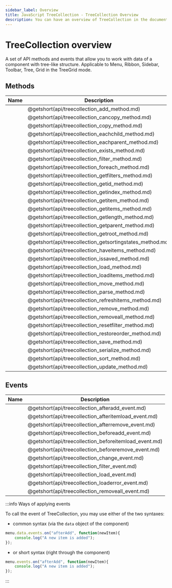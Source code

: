 ```yaml
---
sidebar_label: Overview
title: JavaScript TreeCollection - TreeCollection Overview 
description: You can have an overview of TreeCollection in the documentation of the DHTMLX JavaScript UI library. Browse developer guides and API reference, try out code examples and live demos, and download a free 30-day evaluation version of DHTMLX Suite.
---
```


# TreeCollection overview

A set of API methods and events that allow you to work with data of a component with tree-like structure. Applicable to Menu, Ribbon, Sidebar, Toolbar, Tree, Grid in the TreeGrid mode.

## Methods

| Name                                              | Description                                               |
| ------------------------------------------------- | --------------------------------------------------------- |
| [](api/treecollection_add_method.md)              | @getshort(api/treecollection_add_method.md)               |
| [](api/treecollection_cancopy_method.md)          | @getshort(api/treecollection_cancopy_method.md)           |
| [](api/treecollection_copy_method.md)             | @getshort(api/treecollection_copy_method.md)              |
| [](api/treecollection_eachchild_method.md)        | @getshort(api/treecollection_eachchild_method.md)         |
| [](api/treecollection_eachparent_method.md)       | @getshort(api/treecollection_eachparent_method.md)        |
| [](api/treecollection_exists_method.md)           | @getshort(api/treecollection_exists_method.md)            |
| [](api/treecollection_filter_method.md)           | @getshort(api/treecollection_filter_method.md)            |
| [](api/treecollection_foreach_method.md)          | @getshort(api/treecollection_foreach_method.md)           |
| [](api/treecollection_getfilters_method.md)       | @getshort(api/treecollection_getfilters_method.md)        |
| [](api/treecollection_getid_method.md)            | @getshort(api/treecollection_getid_method.md)             |
| [](api/treecollection_getindex_method.md)         | @getshort(api/treecollection_getindex_method.md)          |
| [](api/treecollection_getitem_method.md)          | @getshort(api/treecollection_getitem_method.md)           |
| [](api/treecollection_getitems_method.md)         | @getshort(api/treecollection_getitems_method.md)          |
| [](api/treecollection_getlength_method.md)        | @getshort(api/treecollection_getlength_method.md)         |
| [](api/treecollection_getparent_method.md)        | @getshort(api/treecollection_getparent_method.md)         |
| [](api/treecollection_getroot_method.md)          | @getshort(api/treecollection_getroot_method.md)           |
| [](api/treecollection_getsortingstates_method.md) | @getshort(api/treecollection_getsortingstates_method.md)  |
| [](api/treecollection_haveitems_method.md)        | @getshort(api/treecollection_haveitems_method.md)         |    
| [](api/treecollection_issaved_method.md)          | @getshort(api/treecollection_issaved_method.md)           |
| [](api/treecollection_load_method.md)             | @getshort(api/treecollection_load_method.md)              |
| [](api/treecollection_loaditems_method.md)        | @getshort(api/treecollection_loaditems_method.md)         |
| [](api/treecollection_move_method.md)             | @getshort(api/treecollection_move_method.md)              |
| [](api/treecollection_parse_method.md)            | @getshort(api/treecollection_parse_method.md)             |
| [](api/treecollection_refreshitems_method.md)     | @getshort(api/treecollection_refreshitems_method.md)      |
| [](api/treecollection_remove_method.md)           | @getshort(api/treecollection_remove_method.md)            |
| [](api/treecollection_removeall_method.md)        | @getshort(api/treecollection_removeall_method.md)         |
| [](api/treecollection_resetfilter_method.md)      | @getshort(api/treecollection_resetfilter_method.md)       |
| [](api/treecollection_restoreorder_method.md)     | @getshort(api/treecollection_restoreorder_method.md)      |
| [](api/treecollection_save_method.md)             | @getshort(api/treecollection_save_method.md)              |
| [](api/treecollection_serialize_method.md)        | @getshort(api/treecollection_serialize_method.md)         |
| [](api/treecollection_sort_method.md)             | @getshort(api/treecollection_sort_method.md)              |
| [](api/treecollection_update_method.md)           | @getshort(api/treecollection_update_method.md)            |

## Events

| Name                                           | Description                                           |
| ---------------------------------------------- | ----------------------------------------------------- |
| [](api/treecollection_afteradd_event.md)       | @getshort(api/treecollection_afteradd_event.md)       |
| [](api/treecollection_afteritemload_event.md)  | @getshort(api/treecollection_afteritemload_event.md)  |
| [](api/treecollection_afterremove_event.md)    | @getshort(api/treecollection_afterremove_event.md)    |
| [](api/treecollection_beforeadd_event.md)      | @getshort(api/treecollection_beforeadd_event.md)      |
| [](api/treecollection_beforeitemload_event.md) | @getshort(api/treecollection_beforeitemload_event.md) |
| [](api/treecollection_beforeremove_event.md)   | @getshort(api/treecollection_beforeremove_event.md)   |
| [](api/treecollection_change_event.md)         | @getshort(api/treecollection_change_event.md)         |
| [](api/treecollection_filter_event.md)         | @getshort(api/treecollection_filter_event.md)         |
| [](api/treecollection_load_event.md)           | @getshort(api/treecollection_load_event.md)           |
| [](api/treecollection_loaderror_event.md)      | @getshort(api/treecollection_loaderror_event.md)      |
| [](api/treecollection_removeall_event.md)      | @getshort(api/treecollection_removeall_event.md)      |

:::info Ways of applying events

To call the event of TreeCollection, you may use either of the two syntaxes:

- common syntax (via the `data` object of the component)

~~~jsx
menu.data.events.on("afterAdd", function(newItem){
    console.log("A new item is added");
});
~~~

- or short syntax (right through the component)

~~~jsx
menu.events.on("afterAdd", function(newItem){
    console.log("A new item is added");
});
~~~
:::